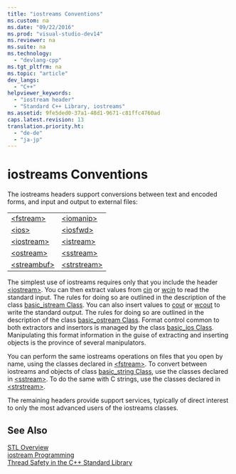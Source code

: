 ```yaml
---
title: "iostreams Conventions"
ms.custom: na
ms.date: "09/22/2016"
ms.prod: "visual-studio-dev14"
ms.reviewer: na
ms.suite: na
ms.technology: 
  - "devlang-cpp"
ms.tgt_pltfrm: na
ms.topic: "article"
dev_langs: 
  - "C++"
helpviewer_keywords: 
  - "iostream header"
  - "Standard C++ Library, iostreams"
ms.assetid: 9fe5ded0-37a1-48d1-9671-c81ffc4760ad
caps.latest.revision: 13
translation.priority.ht: 
  - "de-de"
  - "ja-jp"
---
```

# iostreams Conventions
The iostreams headers support conversions between text and encoded forms, and input and output to external files:  
  
|||  
|-|-|  
|[\<fstream>](../vs140/-fstream-.md)|[\<iomanip>](../vs140/-iomanip-.md)|  
|[\<ios>](../vs140/-ios-.md)|[\<iosfwd>](../vs140/-iosfwd-.md)|  
|[\<iostream>](../vs140/-iostream-.md)|[\<istream>](../vs140/-istream-.md)|  
|[\<ostream>](../vs140/-ostream-.md)|[\<sstream>](../vs140/-sstream-.md)|  
|[\<streambuf>](../vs140/-streambuf-.md)|[\<strstream>](../vs140/-strstream-.md)|  
  
 The simplest use of iostreams requires only that you include the header [\<iostream>](../vs140/-iostream-.md). You can then extract values from [cin](../vs140/cin.md) or [wcin](../vs140/wcin.md) to read the standard input. The rules for doing so are outlined in the description of the class [basic_istream Class](../vs140/basic_istream-class.md). You can also insert values to [cout](../vs140/cout.md) or [wcout](../vs140/wcout.md) to write the standard output. The rules for doing so are outlined in the description of the class [basic_ostream Class](../vs140/basic_ostream-class.md). Format control common to both extractors and insertors is managed by the class [basic_ios Class](../vs140/basic_ios-class.md). Manipulating this format information in the guise of extracting and inserting objects is the province of several manipulators.  
  
 You can perform the same iostreams operations on files that you open by name, using the classes declared in [\<fstream>](../vs140/-fstream-.md). To convert between iostreams and objects of class [basic_string Class](../vs140/basic_string-class.md), use the classes declared in [\<sstream>](../vs140/-sstream-.md). To do the same with C strings, use the classes declared in [\<strstream>](../vs140/-strstream-.md).  
  
 The remaining headers provide support services, typically of direct interest to only the most advanced users of the iostreams classes.  
  
## See Also  
 [STL Overview](../vs140/c---standard-library-overview.md)   
 [iostream Programming](../vs140/iostream-programming.md)   
 [Thread Safety in the C++ Standard Library](../vs140/thread-safety-in-the-c---standard-library.md)